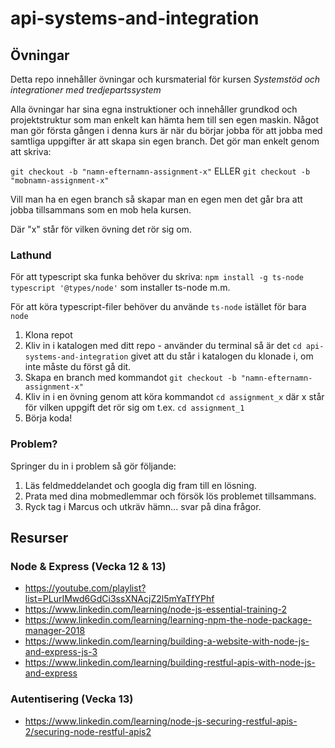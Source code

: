 # api-systems-and-integration

## Övningar

Detta repo innehåller övningar och kursmaterial för kursen *Systemstöd och integrationer med tredjepartssystem*

Alla övningar har sina egna instruktioner och innehåller grundkod och projektstruktur som man enkelt kan hämta hem till sen egen maskin.
Något man gör första gången i denna kurs är när du börjar jobba för att jobba med samtliga uppgifter är att skapa sin egen branch. Det gör man enkelt genom att skriva:

`git checkout -b "namn-efternamn-assignment-x"` ELLER `git checkout -b "mobnamn-assignment-x"`

Vill man ha en egen branch så skapar man en egen men det går bra att jobba tillsammans som en mob hela kursen.

Där "x" står för vilken övning det rör sig om.

### Lathund

För att typescript ska funka behöver du skriva: `npm install -g ts-node typescript '@types/node'` som installer ts-node m.m.

För att köra typescript-filer behöver du använde `ts-node` istället för bara `node`

1. Klona repot
2. Kliv in i katalogen med ditt repo - använder du terminal så är det `cd api-systems-and-integration` givet att du står i katalogen du klonade i, om inte måste du först gå dit.
3. Skapa en branch med kommandot `git checkout -b "namn-efternamn-assignment-x"`
4. Kliv in i en övning genom att köra kommandot `cd assignment_x` där x står för vilken uppgift det rör sig om t.ex. `cd assignment_1`
5. Börja koda!

### Problem?

Springer du in i problem så gör följande:
1. Läs feldmeddelandet och googla dig fram till en lösning.
2. Prata med dina mobmedlemmar och försök lös problemet tillsammans.
3. Ryck tag i Marcus och utkräv hämn... svar på dina frågor.

## Resurser

### Node & Express (Vecka 12 & 13)
- https://youtube.com/playlist?list=PLurIMwd6GdCi3ssXNAcjZ2l5mYaTfYPhf
- https://www.linkedin.com/learning/node-js-essential-training-2
- https://www.linkedin.com/learning/learning-npm-the-node-package-manager-2018
- https://www.linkedin.com/learning/building-a-website-with-node-js-and-express-js-3
- https://www.linkedin.com/learning/building-restful-apis-with-node-js-and-express

### Autentisering (Vecka 13)
- https://www.linkedin.com/learning/node-js-securing-restful-apis-2/securing-node-restful-apis2
